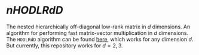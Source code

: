 # $nHODLRdD$
The nested hierarchically off-diagonal low-rank matrix in $d$ dimensions. An algorithm for performing fast matrix-vector multiplication in $d$ dimensions. The `HODLRdD` algorithm can be found [here](https://github.com/SAFRAN-LAB/HODLRdD), which works for any dimension $d$. But currently, this repository works for $d=2,3$.
